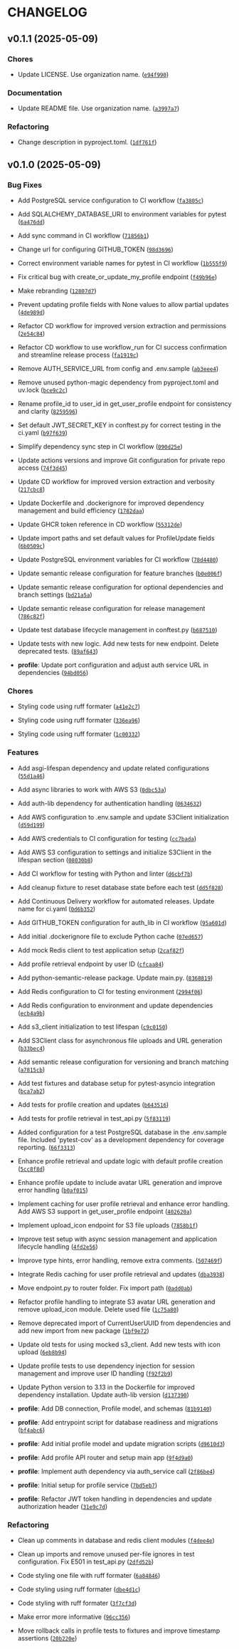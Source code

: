 # CHANGELOG


## v0.1.1 (2025-05-09)

### Chores

- Update LICENSE. Use organization name.
  ([`e94f990`](https://github.com/labtst-online/fast-profile_service/commit/e94f990e095224438a2b507cabd0c8f861f7f181))

### Documentation

- Update README file. Use organization name.
  ([`a3997a7`](https://github.com/labtst-online/fast-profile_service/commit/a3997a7a4d7109489977b0f882c57df0666fe325))

### Refactoring

- Change description in pyproject.toml.
  ([`1df761f`](https://github.com/labtst-online/fast-profile_service/commit/1df761f8dc03bdbd1460e8a7fbdd09699963fc8b))


## v0.1.0 (2025-05-09)

### Bug Fixes

- Add PostgreSQL service configuration to CI workflow
  ([`fa3805c`](https://github.com/labtst-online/fast-profile_service/commit/fa3805cf63e750086cfb4ae0034ef04a0ca61f0b))

- Add SQLALCHEMY_DATABASE_URI to environment variables for pytest
  ([`6a476dd`](https://github.com/labtst-online/fast-profile_service/commit/6a476ddf586e94345b1eb2812807ae00c20a3b9b))

- Add sync command in CI workflow
  ([`71856b1`](https://github.com/labtst-online/fast-profile_service/commit/71856b1959e033523c633da95f0fa67f033b1f47))

- Change url for configuring GITHUB_TOKEN
  ([`98d3696`](https://github.com/labtst-online/fast-profile_service/commit/98d3696f47b8ad694126836efc3b0fdf49284147))

- Correct environment variable names for pytest in CI workflow
  ([`1b555f9`](https://github.com/labtst-online/fast-profile_service/commit/1b555f9f96cf35223223051d561c8affbed3e09b))

- Fix critical bug with create_or_update_my_profile endpoint
  ([`f49b96e`](https://github.com/labtst-online/fast-profile_service/commit/f49b96e675cfdb4d81a5ce5d44356930a79e1cfa))

- Make rebranding
  ([`12807d7`](https://github.com/labtst-online/fast-profile_service/commit/12807d7eb0d3a282b109b02dc3cd1b92020b5aa7))

- Prevent updating profile fields with None values to allow partial updates
  ([`4de989d`](https://github.com/labtst-online/fast-profile_service/commit/4de989d700e47bb68cc5bb3079a005b9490bdfca))

- Refactor CD workflow for improved version extraction and permissions
  ([`2e54c84`](https://github.com/labtst-online/fast-profile_service/commit/2e54c84dd438b1d81ec2dc6f1fc4f66b541c7b76))

- Refactor CD workflow to use workflow_run for CI success confirmation and streamline release
  process
  ([`fa1919c`](https://github.com/labtst-online/fast-profile_service/commit/fa1919c0e26596a9727b2342a773e6dfc6a37c6c))

- Remove AUTH_SERVICE_URL from config and .env.sample
  ([`ab3eee4`](https://github.com/labtst-online/fast-profile_service/commit/ab3eee4284c913481c9f08ff7255af65906eda20))

- Remove unused python-magic dependency from pyproject.toml and uv.lock
  ([`bce9c2c`](https://github.com/labtst-online/fast-profile_service/commit/bce9c2c24a2f19fbf2fd09fcc0a2b9217479a625))

- Rename profile_id to user_id in get_user_profile endpoint for consistency and clarity
  ([`8259596`](https://github.com/labtst-online/fast-profile_service/commit/8259596ffcfcf3a019ba2e93b810f5e0792e1aed))

- Set default JWT_SECRET_KEY in conftest.py for correct testing in the ci.yaml
  ([`b97f639`](https://github.com/labtst-online/fast-profile_service/commit/b97f6390325db82a5a494d00b2e760686ddb01ca))

- Simplify dependency sync step in CI workflow
  ([`090d25e`](https://github.com/labtst-online/fast-profile_service/commit/090d25e3828cb7232f8cf12ed1bfc461a5d0d6b5))

- Update actions versions and improve Git configuration for private repo access
  ([`74f3d45`](https://github.com/labtst-online/fast-profile_service/commit/74f3d4579f20349c8b44980c1e662ae79de61ee6))

- Update CD workflow for improved version extraction and verbosity
  ([`217cbc8`](https://github.com/labtst-online/fast-profile_service/commit/217cbc87254f857b7d16ec9cb60638e663228a14))

- Update Dockerfile and .dockerignore for improved dependency management and build efficiency
  ([`1782daa`](https://github.com/labtst-online/fast-profile_service/commit/1782daa10fccb1d9604f7952344f8832eaa87065))

- Update GHCR token reference in CD workflow
  ([`55312de`](https://github.com/labtst-online/fast-profile_service/commit/55312de3b8a610ba3ca409f01ec5c7375865de82))

- Update import paths and set default values for ProfileUpdate fields
  ([`6b0509c`](https://github.com/labtst-online/fast-profile_service/commit/6b0509cf476e41066164e8bb9f6bcdd389ae02bd))

- Update PostgreSQL environment variables for CI workflow
  ([`78d4480`](https://github.com/labtst-online/fast-profile_service/commit/78d4480486981ad70aa4a3e71b4184e8f2a54bba))

- Update semantic release configuration for feature branches
  ([`b0e006f`](https://github.com/labtst-online/fast-profile_service/commit/b0e006f7183e8ef78fce2135ec8aacfeac2fc2bd))

- Update semantic release configuration for optional dependencies and branch settings
  ([`bd21a5a`](https://github.com/labtst-online/fast-profile_service/commit/bd21a5a0ac84444f51dd334b495f3c27b5565380))

- Update semantic release configuration for release management
  ([`786c82f`](https://github.com/labtst-online/fast-profile_service/commit/786c82f13e6f454365a23ca7ff6fc68a61b39420))

- Update test database lifecycle management in conftest.py
  ([`b687510`](https://github.com/labtst-online/fast-profile_service/commit/b687510a989e4252d3dbf055386a6cb56b9585b7))

- Update tests with new logic. Add new tests for new endpoint. Delete deprecated tests.
  ([`89af643`](https://github.com/labtst-online/fast-profile_service/commit/89af6432899fea6184f86c4aea64538d806a465f))

- **profile**: Update port configuration and adjust auth service URL in dependencies
  ([`94bd056`](https://github.com/labtst-online/fast-profile_service/commit/94bd05628d6a7e907adbcd512c7dff0d724b6946))

### Chores

- Styling code using ruff formater
  ([`a41e2c7`](https://github.com/labtst-online/fast-profile_service/commit/a41e2c754a85520eb7d205bf022fa6bfaedc80d6))

- Styling code using ruff formater
  ([`336ea96`](https://github.com/labtst-online/fast-profile_service/commit/336ea96d5758838f32edb859371e3c3ee582ccf3))

- Styling code using ruff formater
  ([`1c00332`](https://github.com/labtst-online/fast-profile_service/commit/1c0033260d5e4518ee0741cab68c2a06a9bd78f6))

### Features

- Add asgi-lifespan dependency and update related configurations
  ([`55d1a46`](https://github.com/labtst-online/fast-profile_service/commit/55d1a4611dbf8a765de95848f423dc7a21a2e875))

- Add async libraries to work with AWS S3
  ([`0dbc53a`](https://github.com/labtst-online/fast-profile_service/commit/0dbc53a00cd07d517391ed0424a3adf82a5fdb08))

- Add auth-lib dependency for authentication handling
  ([`0634632`](https://github.com/labtst-online/fast-profile_service/commit/0634632819bd9324de30aecea997b8f207f6ca4d))

- Add AWS configuration to .env.sample and update S3Client initialization
  ([`d59d199`](https://github.com/labtst-online/fast-profile_service/commit/d59d1991930bfa4d20221734a21b199a00bae3f5))

- Add AWS credentials to CI configuration for testing
  ([`cc7bada`](https://github.com/labtst-online/fast-profile_service/commit/cc7bada10b5c21dbc6ad068bbae2b876e587a249))

- Add AWS S3 configuration to settings and initialize S3Client in the lifespan section
  ([`08030b8`](https://github.com/labtst-online/fast-profile_service/commit/08030b86653e4da91eaa39886e32154be45b385b))

- Add CI workflow for testing with Python and linter
  ([`d6cbf7b`](https://github.com/labtst-online/fast-profile_service/commit/d6cbf7b6b6ec552f1a08220afcacfb5a77d1f847))

- Add cleanup fixture to reset database state before each test
  ([`dd5f828`](https://github.com/labtst-online/fast-profile_service/commit/dd5f828121478c48c1e243756e4ffea9b8121e99))

- Add Continuous Delivery workflow for automated releases. Update name for ci.yaml
  ([`0d6b352`](https://github.com/labtst-online/fast-profile_service/commit/0d6b3526e6a8b3ca19b66b3ecf65a5b34f7211dd))

- Add GITHUB_TOKEN configuration for auth_lib in CI workflow
  ([`95a601d`](https://github.com/labtst-online/fast-profile_service/commit/95a601db45cb673dd18a1241f36d17c4317c54d8))

- Add initial .dockerignore file to exclude Python cache
  ([`07ed657`](https://github.com/labtst-online/fast-profile_service/commit/07ed65705e1940fbe7bfaaa1c8518d0b3eae5a4b))

- Add mock Redis client to test application setup
  ([`2caf82f`](https://github.com/labtst-online/fast-profile_service/commit/2caf82f5778490921aba1f3babc32173c2fb4bc4))

- Add profile retrieval endpoint by user ID
  ([`cfcaa84`](https://github.com/labtst-online/fast-profile_service/commit/cfcaa846ef267196fc60e917e9001178d05ac69d))

- Add python-semantic-release package. Update main.py.
  ([`8368819`](https://github.com/labtst-online/fast-profile_service/commit/8368819889446498ded055ec4a528f02fbd9eed4))

- Add Redis configuration to CI for testing environment
  ([`2994f06`](https://github.com/labtst-online/fast-profile_service/commit/2994f0681a12384add44aeedb7faa8b358db6502))

- Add Redis configuration to environment and update dependencies
  ([`ecb4a9b`](https://github.com/labtst-online/fast-profile_service/commit/ecb4a9bdef8f6fcba97ff45cfbdc3c81d63460b0))

- Add s3_client initialization to test lifespan
  ([`c9c0150`](https://github.com/labtst-online/fast-profile_service/commit/c9c0150da4569618ae24c9d3ed8d8cc22b893477))

- Add S3Client class for asynchronous file uploads and URL generation
  ([`b33bec4`](https://github.com/labtst-online/fast-profile_service/commit/b33bec41f5d9eb3c70375b2560279b912d0d8d63))

- Add semantic release configuration for versioning and branch matching
  ([`a7815cb`](https://github.com/labtst-online/fast-profile_service/commit/a7815cbca5fcee54e3890dd24eb0ece93c47fe79))

- Add test fixtures and database setup for pytest-asyncio integration
  ([`bca7ab2`](https://github.com/labtst-online/fast-profile_service/commit/bca7ab20143f6a3b71dee52414698b597c045214))

- Add tests for profile creation and updates
  ([`b643516`](https://github.com/labtst-online/fast-profile_service/commit/b64351648b1af1bdff13be435d71dd93845f56d3))

- Add tests for profile retrieval in test_api.py
  ([`5f83119`](https://github.com/labtst-online/fast-profile_service/commit/5f831193e7d7cc6fabb6df1cf4b7198b93a0af3f))

- Added configuration for a test PostgreSQL database in the .env.sample file. Included 'pytest-cov'
  as a development dependency for coverage reporting.
  ([`66f3313`](https://github.com/labtst-online/fast-profile_service/commit/66f3313a3f13a308417e500a244633b52330263c))

- Enhance profile retrieval and update logic with default profile creation
  ([`5cc8f8d`](https://github.com/labtst-online/fast-profile_service/commit/5cc8f8dee5cd9f52c6148a3912c729e05c545bf2))

- Enhance profile update to include avatar URL generation and improve error handling
  ([`b0af015`](https://github.com/labtst-online/fast-profile_service/commit/b0af015bddb29b79ef7d8a6e3441b66c0376acde))

- Implement caching for user profile retrieval and enhance error handling. Add AWS S3 support in
  get_user_profile endpoint
  ([`402620a`](https://github.com/labtst-online/fast-profile_service/commit/402620abeae522a41aedb054d47c184203766a5a))

- Implement upload_icon endpoint for S3 file uploads
  ([`7858b1f`](https://github.com/labtst-online/fast-profile_service/commit/7858b1f4da76a66574e9fa6fe37c5507704f6732))

- Improve test setup with async session management and application lifecycle handling
  ([`4fd2e56`](https://github.com/labtst-online/fast-profile_service/commit/4fd2e562ba0c31109f0a267b6c2b9d70518fd0ce))

- Improve type hints, error handling, remove extra comments.
  ([`507469f`](https://github.com/labtst-online/fast-profile_service/commit/507469f626b4ab992c79c9354c3c605044122b63))

- Integrate Redis caching for user profile retrieval and updates
  ([`dba3938`](https://github.com/labtst-online/fast-profile_service/commit/dba3938c350ff1163654595bc5414e2beddc2eeb))

- Move endpoint.py to router folder. Fix import path
  ([`0add0ab`](https://github.com/labtst-online/fast-profile_service/commit/0add0ab11a9a6ca00511b3a71441f418935e3fcc))

- Refactor profile handling to integrate S3 avatar URL generation and remove upload_icon module.
  Delete used file
  ([`1c75a80`](https://github.com/labtst-online/fast-profile_service/commit/1c75a80c8146dd146385ee4b44388cbf7cf5e09e))

- Remove deprecated import of CurrentUserUUID from dependencies and add new import from new package
  ([`1bf9e72`](https://github.com/labtst-online/fast-profile_service/commit/1bf9e7214da3691b08eba1eb420565d9130be819))

- Update old tests for using mocked s3_client. Add new tests with icon upload
  ([`6eb8b94`](https://github.com/labtst-online/fast-profile_service/commit/6eb8b942d4bd2e9bcf462ed38556063a6140e417))

- Update profile tests to use dependency injection for session management and improve user ID
  handling
  ([`f92f2b9`](https://github.com/labtst-online/fast-profile_service/commit/f92f2b91c42d86f678176220210d56377358492d))

- Update Python version to 3.13 in the Dockerfile for improved dependency installation. Update
  auth-lib version
  ([`d137390`](https://github.com/labtst-online/fast-profile_service/commit/d13739089b7579367462279e9c8dc20f5aa4e798))

- **profile**: Add DB connection, Profile model, and schemas
  ([`81b9140`](https://github.com/labtst-online/fast-profile_service/commit/81b9140e894e7f2f4412e25b9a5ec454562509a3))

- **profile**: Add entrypoint script for database readiness and migrations
  ([`bf4abc6`](https://github.com/labtst-online/fast-profile_service/commit/bf4abc63c127ad541e41cf9e4ce38063bc41703c))

- **profile**: Add initial profile model and update migration scripts
  ([`d9610d3`](https://github.com/labtst-online/fast-profile_service/commit/d9610d3b469b6d30e50a564110665a040e4659ee))

- **profile**: Add profile API router and setup main app
  ([`9f4d9a0`](https://github.com/labtst-online/fast-profile_service/commit/9f4d9a0906af9c47f781dc991037739de1c0e46c))

- **profile**: Implement auth dependency via auth_service call
  ([`2f86be4`](https://github.com/labtst-online/fast-profile_service/commit/2f86be44678b760b11d1e8c5b1e2bd1b1cd244dd))

- **profile**: Initial setup for profile service
  ([`7bd5eb7`](https://github.com/labtst-online/fast-profile_service/commit/7bd5eb704e3a1c44b9cd1824abb0adc9f37fca3b))

- **profile**: Refactor JWT token handling in dependencies and update authorization header
  ([`31e9c7d`](https://github.com/labtst-online/fast-profile_service/commit/31e9c7df272a85a42549a078248fa2941bab3cfd))

### Refactoring

- Clean up comments in database and redis client modules
  ([`f4dee4e`](https://github.com/labtst-online/fast-profile_service/commit/f4dee4eae1ec27f973b7b9f340ba8363366be62a))

- Clean up imports and remove unused per-file ignores in test configuration. Fix E501 in test_api.py
  ([`2dfd52b`](https://github.com/labtst-online/fast-profile_service/commit/2dfd52b837d68d465eeb8401589da5474a9544d9))

- Code styling one file with ruff formater
  ([`6a84846`](https://github.com/labtst-online/fast-profile_service/commit/6a84846ae6a50c2a0114d48a54ebe5cb0ede1311))

- Code styling using ruff formater
  ([`dbe4d1c`](https://github.com/labtst-online/fast-profile_service/commit/dbe4d1c40311609c526306c180721baee13ef403))

- Code styling with ruff formater
  ([`3f7cf3d`](https://github.com/labtst-online/fast-profile_service/commit/3f7cf3d4407226cb385ddffedbdcd1bbfd09a680))

- Make error more informative
  ([`96cc356`](https://github.com/labtst-online/fast-profile_service/commit/96cc356bc420eb757837ca78fbacc28f62ebe4b0))

- Move rollback calls in profile tests to fixtures and improve timestamp assertions
  ([`20b220e`](https://github.com/labtst-online/fast-profile_service/commit/20b220e5448324ed065f84b62257a42036209526))
